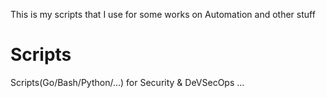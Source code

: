 This is my scripts that I use for some works on Automation and other stuff 
# Scripts
Scripts(Go/Bash/Python/...) for Security &amp; DeVSecOps ...
